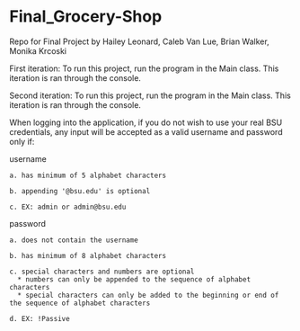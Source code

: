 # Final_Grocery-Shop
Repo for Final Project by Hailey Leonard, Caleb Van Lue, Brian Walker, Monika Krcoski

First iteration: To run this project, run the program in the Main class. This iteration is ran through the console. 

Second iteration: To run this project, run the program in the Main class. This iteration is ran through the console. 

When logging into the application, if you do not wish to use your real BSU credentials, any input will be accepted as a valid username and password only if:

  username
  
    a. has minimum of 5 alphabet characters 
    
    b. appending '@bsu.edu' is optional
    
    c. EX: admin or admin@bsu.edu
    
  password
  
    a. does not contain the username 
    
    b. has minimum of 8 alphabet characters 
    
    c. special characters and numbers are optional
      * numbers can only be appended to the sequence of alphabet characters 
      * special characters can only be added to the beginning or end of the sequence of alphabet characters 
      
    d. EX: !Passive
